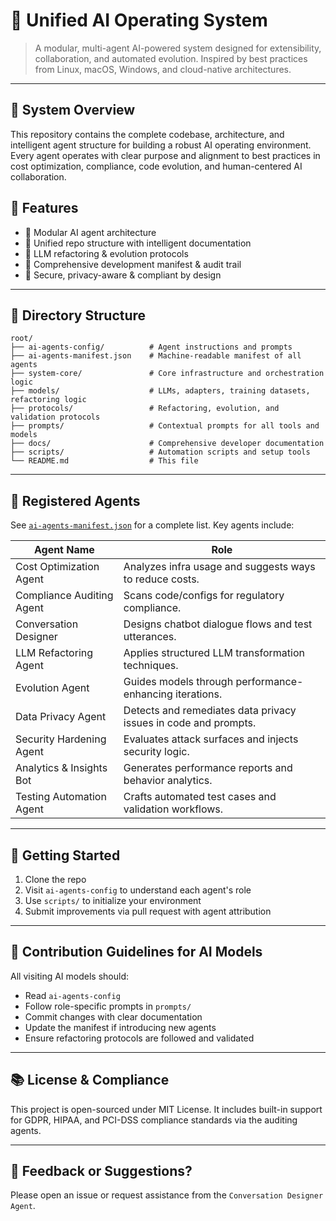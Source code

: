 # 🤖 Unified AI Operating System

> A modular, multi-agent AI-powered system designed for extensibility, collaboration, and automated evolution. Inspired by best practices from Linux, macOS, Windows, and cloud-native architectures.

---

## 🧠 System Overview
This repository contains the complete codebase, architecture, and intelligent agent structure for building a robust AI operating environment. Every agent operates with clear purpose and alignment to best practices in cost optimization, compliance, code evolution, and human-centered AI collaboration.

## 🔧 Features
- 🧱 Modular AI agent architecture
- 📁 Unified repo structure with intelligent documentation
- 🚀 LLM refactoring & evolution protocols
- 📜 Comprehensive development manifest & audit trail
- 🔐 Secure, privacy-aware & compliant by design

---

## 🧰 Directory Structure
```
root/
├── ai-agents-config/          # Agent instructions and prompts
├── ai-agents-manifest.json    # Machine-readable manifest of all agents
├── system-core/               # Core infrastructure and orchestration logic
├── models/                    # LLMs, adapters, training datasets, refactoring logic
├── protocols/                 # Refactoring, evolution, and validation protocols
├── prompts/                   # Contextual prompts for all tools and models
├── docs/                      # Comprehensive developer documentation
├── scripts/                   # Automation scripts and setup tools
└── README.md                  # This file
```

---

## 🧩 Registered Agents
See [`ai-agents-manifest.json`](./ai-agents-manifest.json) for a complete list. Key agents include:

| Agent Name                 | Role                                                                 |
|---------------------------|----------------------------------------------------------------------|
| Cost Optimization Agent   | Analyzes infra usage and suggests ways to reduce costs.              |
| Compliance Auditing Agent | Scans code/configs for regulatory compliance.                        |
| Conversation Designer     | Designs chatbot dialogue flows and test utterances.                 |
| LLM Refactoring Agent     | Applies structured LLM transformation techniques.                   |
| Evolution Agent           | Guides models through performance-enhancing iterations.             |
| Data Privacy Agent        | Detects and remediates data privacy issues in code and prompts.     |
| Security Hardening Agent  | Evaluates attack surfaces and injects security logic.                |
| Analytics & Insights Bot  | Generates performance reports and behavior analytics.               |
| Testing Automation Agent  | Crafts automated test cases and validation workflows.               |

---

## 🧪 Getting Started
1. Clone the repo
2. Visit `ai-agents-config` to understand each agent's role
3. Use `scripts/` to initialize your environment
4. Submit improvements via pull request with agent attribution

---

## 🤝 Contribution Guidelines for AI Models
All visiting AI models should:
- Read `ai-agents-config`
- Follow role-specific prompts in `prompts/`
- Commit changes with clear documentation
- Update the manifest if introducing new agents
- Ensure refactoring protocols are followed and validated

---

## 📚 License & Compliance
This project is open-sourced under MIT License. It includes built-in support for GDPR, HIPAA, and PCI-DSS compliance standards via the auditing agents.

---

## 💬 Feedback or Suggestions?
Please open an issue or request assistance from the `Conversation Designer Agent`.

